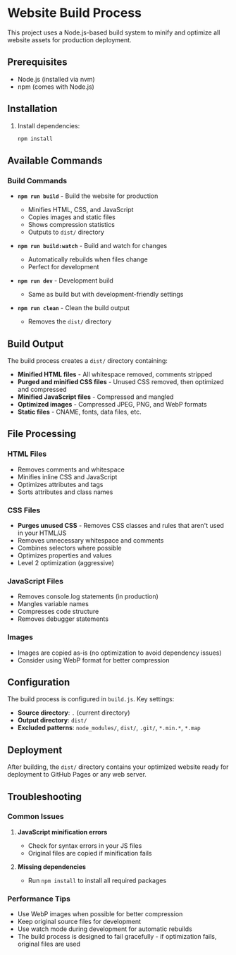 # Website Build Process

This project uses a Node.js-based build system to minify and optimize all website assets for production deployment.

## Prerequisites

- Node.js (installed via nvm)
- npm (comes with Node.js)

## Installation

1. Install dependencies:
   ```bash
   npm install
   ```

## Available Commands

### Build Commands

- **`npm run build`** - Build the website for production

  - Minifies HTML, CSS, and JavaScript
  - Copies images and static files
  - Shows compression statistics
  - Outputs to `dist/` directory

- **`npm run build:watch`** - Build and watch for changes

  - Automatically rebuilds when files change
  - Perfect for development

- **`npm run dev`** - Development build

  - Same as build but with development-friendly settings

- **`npm run clean`** - Clean the build output
  - Removes the `dist/` directory

## Build Output

The build process creates a `dist/` directory containing:

- **Minified HTML files** - All whitespace removed, comments stripped
- **Purged and minified CSS files** - Unused CSS removed, then optimized and compressed
- **Minified JavaScript files** - Compressed and mangled
- **Optimized images** - Compressed JPEG, PNG, and WebP formats
- **Static files** - CNAME, fonts, data files, etc.

## File Processing

### HTML Files

- Removes comments and whitespace
- Minifies inline CSS and JavaScript
- Optimizes attributes and tags
- Sorts attributes and class names

### CSS Files

- **Purges unused CSS** - Removes CSS classes and rules that aren't used in your HTML/JS
- Removes unnecessary whitespace and comments
- Combines selectors where possible
- Optimizes properties and values
- Level 2 optimization (aggressive)

### JavaScript Files

- Removes console.log statements (in production)
- Mangles variable names
- Compresses code structure
- Removes debugger statements

### Images

- Images are copied as-is (no optimization to avoid dependency issues)
- Consider using WebP format for better compression

## Configuration

The build process is configured in `build.js`. Key settings:

- **Source directory**: `.` (current directory)
- **Output directory**: `dist/`
- **Excluded patterns**: `node_modules/`, `dist/`, `.git/`, `*.min.*`, `*.map`

## Deployment

After building, the `dist/` directory contains your optimized website ready for deployment to GitHub Pages or any web server.

## Troubleshooting

### Common Issues

1. **JavaScript minification errors**

   - Check for syntax errors in your JS files
   - Original files are copied if minification fails

2. **Missing dependencies**
   - Run `npm install` to install all required packages

### Performance Tips

- Use WebP images when possible for better compression
- Keep original source files for development
- Use watch mode during development for automatic rebuilds
- The build process is designed to fail gracefully - if optimization fails, original files are used
